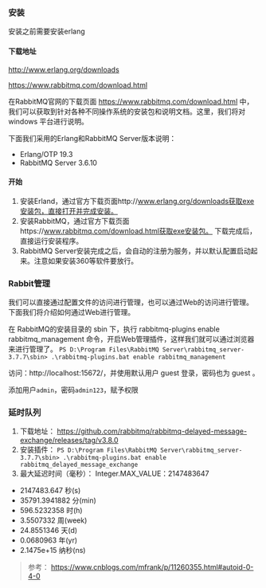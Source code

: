 ### 安装

安装之前需要安装erlang
#### 下载地址
http://www.erlang.org/downloads

https://www.rabbitmq.com/download.html


在RabbitMQ官网的下载页面 https://www.rabbitmq.com/download.html 中，我们可以获取到针对各种不同操作系统的安装包和说明文档。这里，我们将对 windows 平台进行说明。

下面我们采用的Erlang和RabbitMQ Server版本说明：

- Erlang/OTP 19.3
- RabbitMQ Server 3.6.10
#### 开始

1. 安装Erland，通过官方下载页面http://www.erlang.org/downloads获取exe安装包，直接打开并完成安装。
2. 安装RabbitMQ，通过官方下载页面https://www.rabbitmq.com/download.html获取exe安装包。 下载完成后，直接运行安装程序。
3. RabbitMQ Server安装完成之后，会自动的注册为服务，并以默认配置启动起来。注意如果安装360等软件要放行。


### Rabbit管理

我们可以直接通过配置文件的访问进行管理，也可以通过Web的访问进行管理。下面我们将介绍如何通过Web进行管理。

在 RabbitMQ的安装目录的 sbin 下，执行 rabbitmq-plugins enable rabbitmq_management 命令，开启Web管理插件，这样我们就可以通过浏览器来进行管理了。
`PS D:\Program Files\RabbitMQ Server\rabbitmq_server-3.7.7\sbin> .\rabbitmq-plugins.bat enable rabbitmq_management`

访问：http://localhost:15672/，并使用默认用户 guest 登录，密码也为 guest 。

添加用户`admin`，密码`admin123`，赋予权限

### 延时队列

1. 下载地址：
https://github.com/rabbitmq/rabbitmq-delayed-message-exchange/releases/tag/v3.8.0
2. 安装插件：
`PS D:\Program Files\RabbitMQ Server\rabbitmq_server-3.7.7\sbin> .\rabbitmq-plugins.bat enable rabbitmq_delayed_message_exchange`
3. 最大延迟时间（毫秒）：
Integer.MAX_VALUE：2147483647
- 2147483.647	    秒(s)
- 35791.3941882	    分(min)
- 596.5232358	    时(h)
- 3.5507332	        周(week)
- 24.8551346	    天(d)
- 0.0680963	        年(yr)
- 2.1475e+15	    纳秒(ns)

> 参考： https://www.cnblogs.com/mfrank/p/11260355.html#autoid-0-4-0